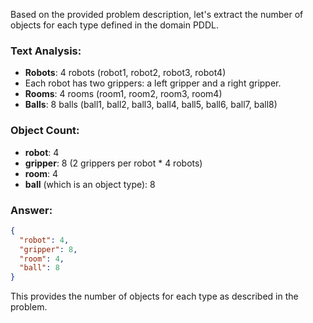 Based on the provided problem description, let's extract the number of objects for each type defined in the domain PDDL.

### Text Analysis:
- **Robots**: 4 robots (robot1, robot2, robot3, robot4)
- Each robot has two grippers: a left gripper and a right gripper.
- **Rooms**: 4 rooms (room1, room2, room3, room4)
- **Balls**: 8 balls (ball1, ball2, ball3, ball4, ball5, ball6, ball7, ball8)

### Object Count:
- **robot**: 4
- **gripper**: 8 (2 grippers per robot * 4 robots)
- **room**: 4
- **ball** (which is an object type): 8

### Answer:
```json
{
  "robot": 4,
  "gripper": 8,
  "room": 4,
  "ball": 8
}
```

This provides the number of objects for each type as described in the problem.